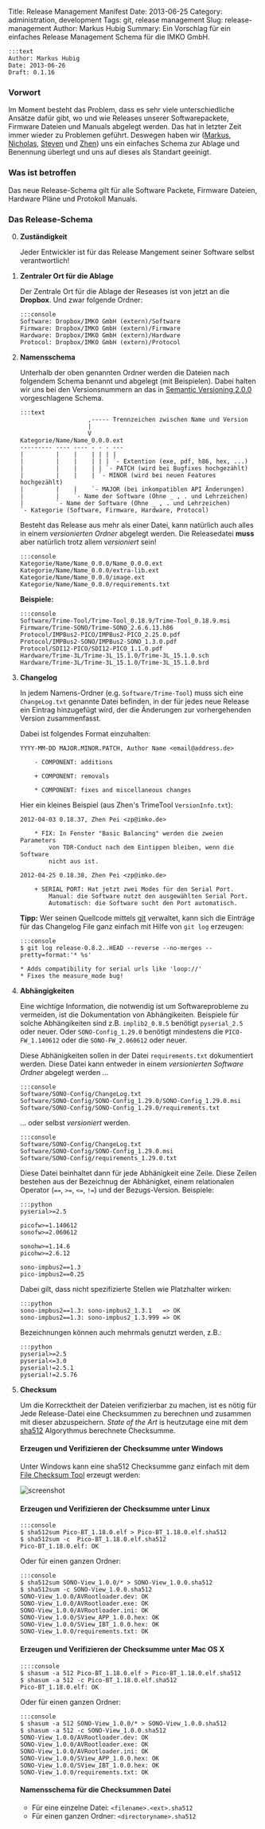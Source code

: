 Title: Release Management Manifest
Date: 2013-06-25
Category: administration, development
Tags: git, release management
Slug: release-management
Author: Markus Hubig
Summary: Ein Vorschlag für ein einfaches Release Management
         Schema für die IMKO GmbH.

    :::text
    Author: Markus Hubig
    Date: 2013-06-26
    Draft: 0.1.16

### Vorwort

Im Moment besteht das Problem, dass es sehr viele unterschiedliche Ansätze
dafür gibt, wo und wie Releases unserer Softwarepackete, Firmware Dateien
und Manuals abgelegt werden. Das hat in letzter Zeit immer wieder zu Problemen
geführt. Deswegen haben wir ([Markus](mailto:mhubig@imko.de),
[Nicholas](mailto:ntj@imko.de), [Steven](mailto:so@imko.de) und
[Zhen](mailto:zp@imko.de)) uns ein einfaches Schema zur Ablage und Benennung
überlegt und uns auf dieses als Standart geeinigt.

### Was ist betroffen

Das neue Release-Schema gilt für alle Software Packete, Firmware Dateien,
Hardware Pläne und Protokoll Manuals.

### Das Release-Schema

00. **Zuständigkeit**

    Jeder Entwickler ist für das Release Mangement seiner Software selbst
    verantwortlich!

00. **Zentraler Ort für die Ablage**

    Der Zentrale Ort für die Ablage der Reseases ist von jetzt an die
    **Dropbox**. Und zwar folgende Ordner:

        :::console
        Software: Dropbox/IMKO GmbH (extern)/Software
        Firmware: Dropbox/IMKO GmbH (extern)/Firmware
        Hardware: Dropbox/IMKO GmbH (extern)/Hardware
        Protocol: Dropbox/IMKO GmbH (extern)/Protocol

00. **Namensschema**

    Unterhalb der oben genannten Ordner werden die Dateien nach folgendem
    Schema benannt und abgelegt (mit Beispielen). Dabei halten wir uns bei den
    Versionsnummern an das in
    [Semantic Versioning 2.0.0](http://semver.org/spec/v2.0.0.html)
    vorgeschlagene Schema.

        :::text
                           ,----- Trennzeichen zwischen Name und Version
                           |
                           V
        Kategorie/Name/Name_0.0.0.ext
        --------- ---- ---- - - - ---
        |         |    |    | | | |
        |         |    |    | | | `- Extention (exe, pdf, h86, hex, ...)
        |         |    |    | | `- PATCH (wird bei Bugfixes hochgezählt)
        |         |    |    | `- MINOR (wird bei neuen Features hochgezählt)
        |         |    |    `- MAJOR (bei inkompatiblen API Änderungen)
        |         |    `- Name der Software (Ohne _ , . und Lehrzeichen)
        |         `- Name der Software (Ohne _ , . und Lehrzeichen)
        `- Kategorie (Software, Firmware, Hardware, Protocol)

    Besteht das Release aus mehr als einer Datei, kann natürlich auch alles in
    einem *versionierten Ordner* abgelegt werden. Die Releasedatei **muss**
    aber natürlich trotz allem *versioniert* sein!

        :::console
        Kategorie/Name/Name_0.0.0/Name_0.0.0.ext
        Kategorie/Name/Name_0.0.0/extra-lib.ext
        Kategorie/Name/Name_0.0.0/image.ext
        Kategorie/Name/Name_0.0.0/requirements.txt

    **Beispiele:**

        :::console
        Software/Trime-Tool/Trime-Tool_0.18.9/Trime-Tool_0.18.9.msi
        Firmware/Trime-SONO/Trime-SONO_2.6.6.13.h86
        Protocol/IMPBus2-PICO/IMPBus2-PICO_2.25.0.pdf
        Protocol/IMPBus2-SONO/IMPBus2-SONO_1.3.0.pdf
        Protocol/SDI12-PICO/SDI12-PICO_1.1.0.pdf
        Hardware/Trime-3L/Trime-3L_15.1.0/Trime-3L_15.1.0.sch
        Hardware/Trime-3L/Trime-3L_15.1.0/Trime-3L_15.1.0.brd

00. **Changelog**

    In jedem Namens-Ordner (e.g. `Software/Trime-Tool`) muss sich eine
    `ChangeLog.txt` genannte Datei befinden, in der für jedes neue Release
    ein Eintrag hinzugefügt wird, der die Änderungen zur vorhergehenden
    Version zusammenfasst.

    Dabei ist folgendes Format einzuhalten:

        YYYY-MM-DD MAJOR.MINOR.PATCH, Author Name <email@address.de>

            - COMPONENT: additions

            + COMPONENT: removals

            * COMPONENT: fixes and miscellaneous changes

    Hier ein kleines Beispiel (aus Zhen's TrimeTool `VersionInfo.txt`):

        2012-04-03 0.18.37, Zhen Pei <zp@imko.de>

            * FIX: In Fenster "Basic Balancing" werden die zweien Parameters
                von TDR-Conduct nach dem Eintippen bleiben, wenn die Software
                nicht aus ist.

        2012-04-25 0.18.38, Zhen Pei <zp@imko.de>

            + SERIAL PORT: Hat jetzt zwei Modes für den Serial Port.
                Manual: die Software nutzt den ausgewählten Serial Port.
                Automatisch: die Software sucht den Port automatisch.

    **Tipp:** Wer seinen Quellcode mittels [git](http://git-scm.com) verwaltet,
    kann sich die Einträge für das Changelog File ganz einfach mit Hilfe von
    `git log` erzeugen:

        :::console
        $ git log release-0.8.2..HEAD --reverse --no-merges --pretty=format:'* %s'

        * Adds compatibility for serial urls like 'loop://'
        * Fixes the measure_mode bug!

00. **Abhängigkeiten**

    Eine wichtige Information, die notwendig ist um Softwareprobleme zu
    vermeiden, ist die Dokumentation von Abhängikeiten. Beispiele für solche
    Abhängikeiten sind z.B. `implib2_0.8.5` benötigt `pyserial_2.5` oder neuer.
    Oder `SONO-Config_1.29.0` benötigt mindestens die `PICO-FW_1.140612` oder
    die `SONO-FW_2.060612` oder neuer.

    Diese Abhänigkeiten sollen in der Datei `requirements.txt` dokumentiert
    werden. Diese Datei kann entweder in einem *versionierten Software Ordner*
    abgelegt werden ...

        :::console
        Software/SONO-Config/ChangeLog.txt
        Software/SONO-Config/SONO-Config_1.29.0/SONO-Config_1.29.0.msi
        Software/SONO-Config/SONO-Config_1.29.0/requirements.txt

    ... oder selbst *versioniert* werden.

        :::console
        Software/SONO-Config/ChangeLog.txt
        Software/SONO-Config/SONO-Config_1.29.0.msi
        Software/SONO-Config/requirements_1.29.0.txt

    Diese Datei beinhaltet dann für jede Abhänigkeit eine Zeile. Diese Zeilen
    bestehen aus der Bezeichnug der Abhänigket, einem relationalen Operator
    (`==`, `>=`, `<=`, `!=`) und der Bezugs-Version. Beispiele:

        :::python
        pyserial>=2.5

        picofw>=1.140612
        sonofw>=2.060612

        sonohw>=1.14.6
        picohw>=2.6.12

        sono-impbus2==1.3
        pico-impbus2==0.25

    Dabei gilt, dass nicht spezifizierte Stellen wie Platzhalter wirken:

        :::python
        sono-impbus2==1.3: sono-impbus2_1.3.1   => OK
        sono-impbus2==1.3: sono-impbus2_1.3.999 => OK

    Bezeichnungen können auch mehrmals genutzt werden, z.B.:

        :::python
        pyserial>=2.5
        pyserial<=3.0
        pyserial!=2.5.1
        pyserial!=2.5.76

00. **Checksum**

    Um die Korrecktheit der Dateien verifizierbar zu machen, ist es nötig für
    Jede Release-Datei eine Checksummen zu berechnen und zusammen mit dieser
    abzuspeichern. *State of the Art* is heutzutage eine mit dem
    [sha512](https://de.wikipedia.org/wiki/SHA-2) Algorythmus berechnete
    Checksumme.

    #### Erzeugen und Verifizieren der Checksumme unter Windows

    Unter Windows kann eine sha512 Checksumme ganz einfach mit dem
    [File Checksum Tool](http://www.krylack.com/file-checksum-tool/) erzeugt
    werden:

    ![screenshot](http://www.krylack.com/images/file-checksum-tool-screenshot.jpg)

    #### Erzeugen und Verifizieren der Checksumme unter Linux

        :::console
        $ sha512sum Pico-BT_1.18.0.elf > Pico-BT_1.18.0.elf.sha512
        $ sha512sum -c  Pico-BT_1.18.0.elf.sha512
        Pico-BT_1.18.0.elf: OK

    Oder für einen ganzen Ordner:

        :::console
        $ sha512sum SONO-View_1.0.0/* > SONO-View_1.0.0.sha512
        $ sha512sum -c SONO-View_1.0.0.sha512
        SONO-View_1.0.0/AVRootloader.dev: OK
        SONO-View_1.0.0/AVRootloader.exe: OK
        SONO-View_1.0.0/AVRootloader.ini: OK
        SONO-View_1.0.0/SView_APP_1.0.0.hex: OK
        SONO-View_1.0.0/SView_IBT_1.0.0.hex: OK
        SONO-View_1.0.0/requirements.txt: OK

    #### Erzeugen und Verifizieren der Checksumme unter Mac OS X

        ::::console
        $ shasum -a 512 Pico-BT_1.18.0.elf > Pico-BT_1.18.0.elf.sha512
        $ shasum -a 512 -c Pico-BT_1.18.0.elf.sha512
        Pico-BT_1.18.0.elf: OK

    Oder für einen ganzen Ordner:

        :::console
        $ shasum -a 512 SONO-View_1.0.0/* > SONO-View_1.0.0.sha512
        $ shasum -a 512 -c SONO-View_1.0.0.sha512
        SONO-View_1.0.0/AVRootloader.dev: OK
        SONO-View_1.0.0/AVRootloader.exe: OK
        SONO-View_1.0.0/AVRootloader.ini: OK
        SONO-View_1.0.0/SView_APP_1.0.0.hex: OK
        SONO-View_1.0.0/SView_IBT_1.0.0.hex: OK
        SONO-View_1.0.0/requirements.txt: OK

    #### Namensschema für die Checksummen Datei

    - Für eine einzelne Datei: `<filename>.<ext>.sha512`
    - Für einen ganzen Ordner: `<directoryname>.sha512`
